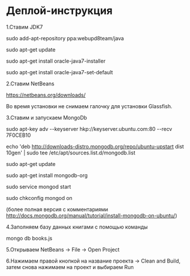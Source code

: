 Деплой-инструкция
=====


1.Ставим JDK7

sudo add-apt-repository ppa:webupd8team/java

sudo apt-get update

sudo apt-get install oracle-java7-installer

sudo apt-get install oracle-java7-set-default

2.Ставим NetBeans
	
https://netbeans.org/downloads/

Во время установки не снимаем галочку для установки Glassfish.

3.Ставим и запускаем MongoDb

sudo apt-key adv --keyserver hkp://keyserver.ubuntu.com:80 --recv 7F0CEB10

echo 'deb http://downloads-distro.mongodb.org/repo/ubuntu-upstart dist 10gen' | sudo tee /etc/apt/sources.list.d/mongodb.list

sudo apt-get update

sudo apt-get install mongodb-org

sudo service mongod start

sudo chkconfig mongod on

(более полная версия с комментариями http://docs.mongodb.org/manual/tutorial/install-mongodb-on-ubuntu/)

4.Заполняем базу данных книгами с помощью команды

mongo db books.js

5.Открываем NetBeans -> File -> Open Project

6.Нажимаем правой кнопкой на название проекта -> Clean and Build, затем снова нажимаем на проект и выбираем Run
